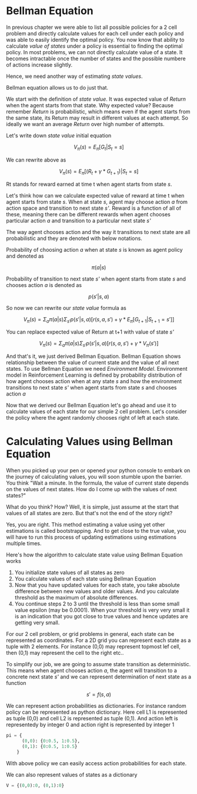 # Bellman Equation
In previous chapter we were able to list all possible policies for a 2 cell problem and directly calculate values for each cell under each policy
and was able to easily identify the optimal policy.
You now know that ability to calculate *value of states* under a policy is essential to finding the optimal policy.
In most problems, we can not directly calculate value of a state. It becomes intractable once the number of states and the possible numbere of actions increase slightly.

Hence, we need another way of estimating *state values*.

Bellman equation allows us to do just that.


We start with the definition of *state value*. It was expected value of *Return* when the agent starts from that state.
Why expected value? Because remember *Return* is probabilistic, which means even if the agent starts from the same state, its Return may result in different values at each attempt.
So ideally we want an average *Return* over high number of attempts.

Let's write down *state value* initial equation

$$
V_{\pi}(s) = E_{\pi}[G_t | S_t = s]
$$

We can rewrite above as 

$$
V_{\pi}(s) = E_{\pi}[(R_t + \gamma * G_{t+1}) | S_t = s]
$$

Rt stands for reward earned at time t when agent starts from state *s*.

Let's think how can we calculate expected value of reward at time t when agent starts from state *s*. When at state *s*, agent may choose action *a* from action space and transition to next state *s'*. Reward is a function of all of these, meaning there can be different rewards when agent chooses particular action *a* and transition to a particular next state *s'*

The way agent chooses action and the way it transitions to next state are all probabilistic and they are denoted with below notations.

Probability of choosing action *a* when at state *s* is known as agent policy and denoted as

$$
\pi(a|s)
$$

Probability of transition to next state *s'* when agent starts from state *s* and chooses action *a* is denoted as

$$
p(s'|s,a)
$$

So now we can rewrite our *state value* formula as

$$
V_{\pi}(s) = \Sigma_a \pi(a|s) \Sigma_{s'}p(s'|s,a) \left[ r(s,a,s') + \gamma * E_{\pi}[G_{t+1} | S_{t+1} = s']\right]
$$

You can replace expected value of Return at t+1 with value of state *s'*

$$
V_{\pi}(s) = \Sigma_a \pi(a|s) \Sigma_{s'}p(s'|s,a) \left[ r(s,a,s') + \gamma * V_{\pi}(s')\right]
$$

And that's it, we just derived Bellman Equation. Bellman Equation shows relationship between the value of current state and the value of all next states. To use Bellman Equation we need *Environment Model*. Environment model in Reinforcement Learning is defined by probability distribution of how agent chooses action when at any state *s* and how the environment transitions to next state *s'* when agent starts from state *s* and chooses action *a*

Now that we derived our Bellman Equation let's go ahead and use it to calculate values of each state for our simple 2 cell problem. Let's consider the policy where the agent randomly chooses right of left at each state.

# Calculating Values using Bellman Equation
When you picked up your pen or opened your python console to embark on the journey of calculating values, you will soon stumble upon the barrier. You think "Wait a minute. In the formula, the value of current state depends on the values of next states. How do I come up with the values of next states?"

What do you think? How? Well, it is simple, just assume at the start that values of all states are zero. But that's not the end of the story right?

Yes, you are right. This method estimating a value using yet other estimations is called bootstrapping. And to get close to the true value, you will have to run this process of updating estimations using estimations multiple times.

Here's how the algorithm to calculate state value using Bellman Equation works

1. You initialize state values of all states as zero
2. You calculate values of each state using Bellman Equation
3. Now that you have updated values for each state, you take absolute difference between new values and older values. And you calculate threshold as the maximum of absolute differences.
4. You continue steps 2 to 3 until the threshold is less than some small value epsilon (may be 0.0001). When your threshold is very very small it is an indication that you got close to true values and hence updates are getting very small.

For our 2 cell problem, or grid problems in general, each state can be represented as coordinates.
For a 2D grid you can represent each state as a tuple with 2 elements. For instance (0,0) may represent topmost lef cell, then (0,1) may represent the cell to the right etc..

To simplify our job, we are going to assume state transition as deterministic. This means when agent chooses action *a*, the agent will transition to a concrete next state *s'* and we can represent determination of next state as a function

$$
s' = f(s,a)
$$

We can represent action probabilities as dictionaries.
For instance random policy can be represented as python dictionary.
Here cell L1 is represented as tuple (0,0) and cell L2 is represented as tuple (0,1). And action left is representedy by integer 0 and action right is represented by integer 1

```python
pi = {
      (0,0): {0:0.5, 1:0.5},
      (0,1): {0:0.5, 1:0.5}
    }
```

With above policy we can easily access action probabilities for each state.

We can also represent values of states as a dictionary

```python
V = {(0,0):0, (0,1):0}
```